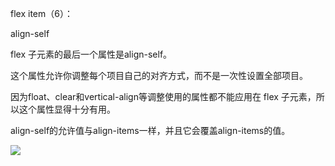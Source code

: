 
flex item（6）：

align-self



flex 子元素的最后一个属性是align-self。

这个属性允许你调整每个项目自己的对齐方式，而不是一次性设置全部项目。

因为float、clear和vertical-align等调整使用的属性都不能应用在 flex 子元素，所以这个属性显得十分有用。

align-self的允许值与align-items一样，并且它会覆盖align-items的值。

![](http://qfbeps0qh.hb-bkt.clouddn.com/go/align-self.svg)
